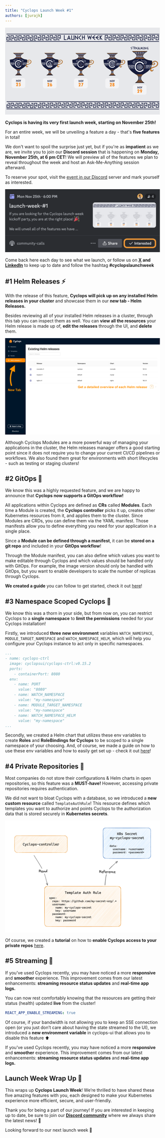 ```yaml
---
title: "Cyclops Launch Week #1"
authors: [jurajk]
---
```


![launch-week-teaser](../../static/img/2024-11-22-launch-week-1/launch-week-5.png)

**Cyclops is having its very first launch week, starting on November 25th!**

For an entire week, we will be unveiling a feature a day - that's **five features** in total!

We don't want to spoil the surprise just yet, but if you're as **impatient** as we are, we invite you to join our **Discord session** that is happening on **Monday, November 25th, at 6 pm CET**! We will preview all of the features we plan to reveal throughout the week and host an Ask-Me-Anything session afterward.

To reserve your spot, visit the [event in our Discord](https://discord.gg/MvecUE9y?event=1308173306821742612) server and mark yourself as interested.

![discord-event](../../static/img/2024-11-22-launch-week-1/discord-event.png)

Come back here each day to see what we launch, or follow us on **[X](https://x.com/CyclopsUI) and [LinkedIn](https://www.linkedin.com/company/96014689/)** to keep up to date and follow the hashtag **#cyclopslaunchweek**

## #1 Helm Releases ⚡

With the release of this feature, **Cyclops will pick up on any installed Helm releases in your cluster** and showcase them in our **new tab - Helm Releases.**

Besides reviewing all of your installed Helm releases in a cluster, through this tab you can inspect them as well. You can **view all the resources** your Helm release is made up of, **edit the releases** through the UI, and **delete** them.

![helm-releases](../../static/img/2024-11-22-launch-week-1/1-helm-releases.png)

Although Cyclops Modules are a more powerful way of managing your applications in the cluster, the Helm releases manager offers a good starting point since it does not require you to change your current CI/CD pipelines or workflows. We also found them great for environments with short lifecycles - such as testing or staging clusters!

## #2 GitOps 🦑

We know this was a highly requested feature, and we are happy to announce that **Cyclops now supports a GitOps workflow!**

All applications within Cyclops are defined as **CRs** called **Modules**. Each time a Module is created, the **Cyclops controller** picks it up, creates other Kubernetes resources from it, and applies them to the cluster. Since Modules are CRDs, you can define them via the YAML manifest. Those manifests allow you to define everything you need for your application in a single place.

Since a **Module can be defined through a manifest**, it can be **stored on a** **git repo** and included in your **GitOps workflow**!

Through the Module manifest, you can also define which values you want to make editable through Cyclops and which values should be handled only with GitOps. For example, the image version should only be handled with GitOps, but you want to enable developers to scale the number of replicas through Cyclops.

**We created a guide** you can follow to get started, check it out [here](https://github.com/cyclops-ui/gitops-starter)!

## #3 Namespace Scoped Cyclops 🔬

We know this was a thorn in your side, but from now on, you can restrict Cyclops to a **single namespace** to **limit the permissions** needed for your Cyclops installation!

Firstly, we introduced **three** **new environment** variables `WATCH_NAMESPACE`, `MODULE_TARGET_NAMESPACE` and `WATCH_NAMESPACE_HELM`, which will help you configure your Cyclops instance to act only in specific namespaces.

```yaml
...
- name: cyclops-ctrl
  image: cyclopsui/cyclops-ctrl:v0.15.2
  ports:
    - containerPort: 8080
  env:
    - name: PORT
      value: "8080"
    - name: WATCH_NAMESPACE
      value: "my-namespace"
    - name: MODULE_TARGET_NAMESPACE
      value: "my-namespace"
    - name: WATCH_NAMESPACE_HELM
      value: "my-namespace"
...
```

Secondly, we created a Helm chart that utilizes these env variables to create **Roles** and **RoleBindings** **for Cyclops** to be scoped to a single namespace of your choosing. And, of course, we made a guide on how to use these env variables and how to easily get set up - check it out [here](https://cyclops-ui.com/docs/installation/namespace-scope)!

## #4 Private Repositories 🔐

Most companies do not store their configurations & Helm charts in open repositories, so this feature was a **MUST-have!** However, accessing private repositories requires authentication.

We did not want to bloat Cyclops with a database, so we introduced a **new custom resource** called `TemplateAuthRule`! This resource defines which templates you want to authorize and points Cyclops to the authorization data that is stored securely in **Kubernetes secrets**.

![tar_arch](../../static/img/templates/private-templates/tar_arch.png)

Of course, we created a **tutorial** on how to **enable Cyclops access to your private repos** [here](https://cyclops-ui.com/docs/templates/private_templates).

## #5 Streaming 🌊

If you've used Cyclops recently, you may have noticed a more **responsive** and **smoother** experience. This improvement comes from our latest enhancements: **streaming resource status updates** and **real-time app logs.**

You can now rest comfortably knowing that the resources are getting their status (health) updated **live** from the cluster!

```yaml
REACT_APP_ENABLE_STREAMING: true
```

Of course, if your bandwidth is not allowing you to keep an SSE connection open (or you just don’t care about having the state streamed to the UI), we introduced a **new environment variable** in cyclops-ui that allows you to disable this feature ⬆️

If you've used Cyclops recently, you may have noticed a more **responsive** and **smoother** experience. This improvement comes from our latest enhancements: **streaming resource status updates** and **real-time app logs.**

## Launch Week Wrap Up 🎁

This wraps up **Cyclops Launch Week**! We’re thrilled to have shared these five amazing features with you, each designed to make your Kubernetes experience more efficient, secure, and user-friendly.

Thank you for being a part of our journey! If you are interested in keeping up to date, be sure to join our [**Discord community**](https://discord.com/invite/8ErnK3qDb3) where we always share the latest news! 👾

Looking forward to our next launch week 🚀
